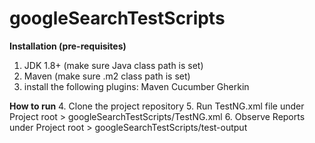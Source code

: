 # googleSearchTestScripts

**Installation (pre-requisites)**
1. JDK 1.8+ (make sure Java class path is set)
2. Maven (make sure .m2 class path is set)
3. install the following plugins:
   Maven
   Cucumber
   Gherkin
   
   
**How to run**
4. Clone the project repository
5. Run TestNG.xml file under Project root > googleSearchTestScripts/TestNG.xml
6. Observe Reports under Project root > googleSearchTestScripts/test-output
